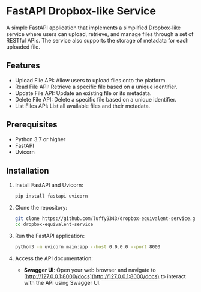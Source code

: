 # FastAPI Dropbox-like Service

A simple FastAPI application that implements a simplified Dropbox-like service where users can upload, retrieve, and manage files through a set of RESTful APIs. The service also supports the storage of metadata for each uploaded file.

## Features

- Upload File API: Allow users to upload files onto the platform.
- Read File API: Retrieve a specific file based on a unique identifier.
- Update File API: Update an existing file or its metadata.
- Delete File API: Delete a specific file based on a unique identifier.
- List Files API: List all available files and their metadata.

## Prerequisites

- Python 3.7 or higher
- FastAPI
- Uvicorn

## Installation

1. Install FastAPI and Uvicorn:

    ```bash
    pip install fastapi uvicorn
    ```

2. Clone the repository:

    ```bash
    git clone https://github.com/luffy9343/dropbox-equivalent-service.git
    cd dropbox-equivalent-service
    ```

3. Run the FastAPI application:

    ```bash
    python3 -m uvicorn main:app --host 0.0.0.0 --port 8000
    ```

4. Access the API documentation:

    - **Swagger UI**: Open your web browser and navigate to [http://127.0.0.1:8000/docs](http://127.0.0.1:8000/docs) to interact with the API using Swagger UI.


